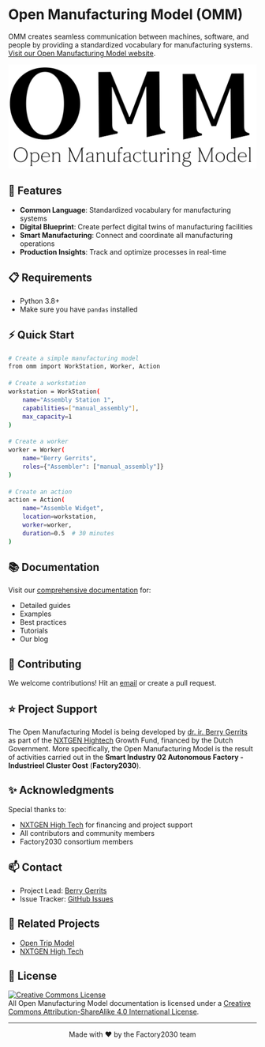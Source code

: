 # Open Manufacturing Model (OMM)

OMM creates seamless communication between machines, software, and people by providing a standardized vocabulary for manufacturing systems. [Visit our Open Manufacturing Model website](https://distributecompany.github.io/open-manufacturing-model-docs/). 

![Hello!](/static/img/omm-logo.png)

## 🚀 Features

- **Common Language**: Standardized vocabulary for manufacturing systems
- **Digital Blueprint**: Create perfect digital twins of manufacturing facilities
- **Smart Manufacturing**: Connect and coordinate all manufacturing operations
- **Production Insights**: Track and optimize processes in real-time

## 📋 Requirements

- Python 3.8+
- Make sure you have `pandas` installed

## ⚡️ Quick Start

```bash
# Create a simple manufacturing model
from omm import WorkStation, Worker, Action

# Create a workstation
workstation = WorkStation(
    name="Assembly Station 1",
    capabilities=["manual_assembly"],
    max_capacity=1
)

# Create a worker
worker = Worker(
    name="Berry Gerrits",
    roles={"Assembler": ["manual_assembly"]}
)

# Create an action
action = Action(
    name="Assemble Widget",
    location=workstation,
    worker=worker,
    duration=0.5  # 30 minutes
)
```

## 📚 Documentation

Visit our [comprehensive documentation](https://distributecompany.github.io/open-manufacturing-model-docs/) for:
- Detailed guides
- Examples
- Best practices
- Tutorials
- Our blog

## 🤝 Contributing

We welcome contributions! Hit an [email](mailto:b.gerrits@distribute.company) or create a pull request. 

## ⭐️ Project Support

The Open Manufacturing Model is being developed by [dr. ir. Berry Gerrits](https://nl.linkedin.com/in/berry-gerrits) as part of the [NXTGEN Hightech](https://nxtgenhightech.nl/) Growth Fund, financed by the Dutch Government. More specifically, the Open Manufacturing Model is the result of activities carried out in the **Smart Industry 02 Autonomous Factory - Industrieel Cluster Oost** (**Factory2030**).

## ✨ Acknowledgments

Special thanks to:
- [NXTGEN High Tech](https://nxtgenhightech.nl/) for financing and project support
- All contributors and community members
- Factory2030 consortium members

## 📫 Contact

- Project Lead: [Berry Gerrits](https://nl.linkedin.com/in/berry-gerrits)
- Issue Tracker: [GitHub Issues](https://github.com/DistributeCompany/open-manufacturing-model-docs/issues)

## 🔗 Related Projects

- [Open Trip Model](https://www.opentripmodel.org/)
- [NXTGEN High Tech](https://nxtgenhightech.nl/)

## 📝 License

<a rel="license" href="http://creativecommons.org/licenses/by-sa/4.0/"><img alt="Creative Commons License" style="border-width:0" src="https://i.creativecommons.org/l/by-sa/4.0/88x31.png" /></a><br />
All Open Manufacturing Model documentation is licensed under
a <a rel="license" href="http://creativecommons.org/licenses/by-sa/4.0/">Creative Commons Attribution-ShareAlike 4.0
International License</a>.


---

<p align="center"> Made with ❤️ by the Factory2030 team</p>